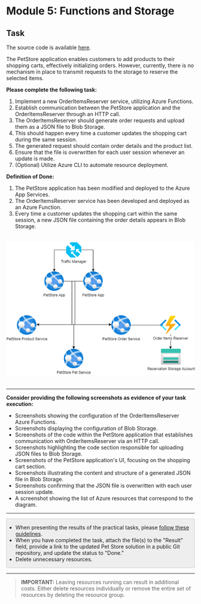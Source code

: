 # Module 5: Functions and Storage

## Task

The source code is available [here](../../../petstore).

The PetStore application enables customers to add products to their shopping carts, effectively initializing orders. However, currently, there is no mechanism in place to transmit requests to the storage to reserve the selected items.

**Please complete the following task:**

1. Implement a new OrderItemsReserver service, utilizing Azure Functions.
2. Establish communication between the PetStore application and the OrderItemsReserver through an HTTP call.
3. The OrderItemsReserver should generate order requests and upload them as a JSON file to Blob Storage.
4. This should happen every time a customer updates the shopping cart during the same session.
5. The generated request should contain order details and the product list.
6. Ensure that the file is overwritten for each user session whenever an update is made.
7. (Optional) Utilize Azure CLI to automate resource deployment.

**Definition of Done:**

1. The PetStore application has been modified and deployed to the Azure App Services.
2. The OrderItemsReserver service has been developed and deployed as an Azure Function.
3. Every time a customer updates the shopping cart within the same session, a new JSON file containing the order details appears in Blob Storage.

<img src="images/scheme.png" width="600" style="margin: 20px 0; display: inline-block;"/>

<hr>

**Consider providing the following screenshots as evidence of your task execution:**

- Screenshots showing the configuration of the OrderItemsReserver Azure Functions.
- Screenshots displaying the configuration of Blob Storage.
- Screenshots of the code within the PetStore application that establishes communication with OrderItemsReserver via an HTTP call.
- Screenshots highlighting the code section responsible for uploading JSON files to Blob Storage.
- Screenshots of the PetStore application's UI, focusing on the shopping cart section.
- Screenshots illustrating the content and structure of a generated JSON file in Blob Storage.
- Screenshots confirming that the JSON file is overwritten with each user session update.
- A screenshot showing the list of Azure resources that correspond to the diagram.

<hr>

<div style="border: 1px solid #ccc; background-color: #eee;">
  <ul>
    <li>When presenting the results of the practical tasks, please <a href="../common/presenting-results/presenting-results.md">follow these guidelines</a>.</li>
    <li>When you have completed the task, attach the file(s) to the "Result" field, provide a link to the updated Pet Store solution in a public Git repository, and update the status to "Done."</li>
    <li>Delete unnecessary resources.</li>
  </ul>
</div>
<hr>

>**IMPORTANT:** Leaving resources running can result in additional costs. Either delete resources individually or remove the entire set of resources by deleting the resource group.